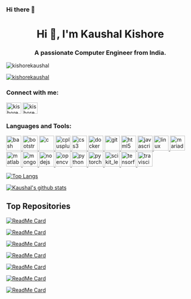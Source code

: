 ### Hi there 👋

<!--
**KishoreKaushal/KishoreKaushal** is a ✨ _special_ ✨ repository because its `README.md` (this file) appears on your GitHub profile.

Here are some ideas to get you started:

- 🔭 I’m currently working on ...
- 🌱 I’m currently learning ...
- 👯 I’m looking to collaborate on ...
- 🤔 I’m looking for help with ...
- 💬 Ask me about ...
- 📫 How to reach me: ...
- 😄 Pronouns: ...
- ⚡ Fun fact: ...
-->


<h1 align="center">Hi 👋, I'm Kaushal Kishore</h1>
<h3 align="center">A passionate Computer Engineer from India.</h3>

<p align="left"> <img src="https://komarev.com/ghpvc/?username=kishorekaushal&label=Profile%20views&color=0e75b6&style=flat" alt="kishorekaushal" /> </p>

<p align="left"> <a href="https://github.com/ryo-ma/github-profile-trophy"><img src="https://github-profile-trophy.vercel.app/?username=kishorekaushal&column=3&margin-w=15&margin-h=15&theme=onedark" alt="kishorekaushal" /></a> </p>

<h3 align="left">Connect with me:</h3>
<p align="left">
<a href="https://linkedin.com/in/kishorekshl" target="blank"><img align="center" src="https://cdn.jsdelivr.net/npm/simple-icons@3.0.1/icons/linkedin.svg" alt="kishorekshl" height="30" width="40" /></a>
<a href="https://dev.to/kishorekaushal" target="blank"><img align="center" src="https://cdn.jsdelivr.net/npm/simple-icons@3.0.1/icons/dev-dot-to.svg" alt="kishorekaushal" height="30" width="40" /></a>
</p>

<h3 align="left">Languages and Tools:</h3>



<p align="left">
    <a href="https://www.gnu.org/software/bash/" target="_blank"> <img src="https://www.vectorlogo.zone/logos/gnu_bash/gnu_bash-icon.svg" alt="bash" width="40" height="40"/> </a> <a href="https://getbootstrap.com" target="_blank"> <img src="https://devicons.github.io/devicon/devicon.git/icons/bootstrap/bootstrap-plain.svg" alt="bootstrap" width="40" height="40"/> </a> <a href="https://www.cprogramming.com/" target="_blank"> <img src="https://devicons.github.io/devicon/devicon.git/icons/c/c-original.svg" alt="c" width="40" height="40"/> </a> <a href="https://www.w3schools.com/cpp/" target="_blank"> <img src="https://devicons.github.io/devicon/devicon.git/icons/cplusplus/cplusplus-original.svg" alt="cplusplus" width="40" height="40"/> </a> <a href="https://www.w3schools.com/css/" target="_blank"> <img src="https://devicons.github.io/devicon/devicon.git/icons/css3/css3-original-wordmark.svg" alt="css3" width="40" height="40"/> </a> <a href="https://www.docker.com/" target="_blank"> <img src="https://devicons.github.io/devicon/devicon.git/icons/docker/docker-original-wordmark.svg" alt="docker" width="40" height="40"/> </a> <a href="https://git-scm.com/" target="_blank"> <img src="https://www.vectorlogo.zone/logos/git-scm/git-scm-icon.svg" alt="git" width="40" height="40"/> </a> <a href="https://www.w3.org/html/" target="_blank"> <img src="https://devicons.github.io/devicon/devicon.git/icons/html5/html5-original-wordmark.svg" alt="html5" width="40" height="40"/> </a> <a href="https://developer.mozilla.org/en-US/docs/Web/JavaScript" target="_blank"> <img src="https://devicons.github.io/devicon/devicon.git/icons/javascript/javascript-original.svg" alt="javascript" width="40" height="40"/> </a> <a href="https://www.linux.org/" target="_blank"> <img src="https://devicons.github.io/devicon/devicon.git/icons/linux/linux-original.svg" alt="linux" width="40" height="40"/> </a> <a href="https://mariadb.org/" target="_blank"> <img src="https://www.vectorlogo.zone/logos/mariadb/mariadb-icon.svg" alt="mariadb" width="40" height="40"/> </a> <a href="https://www.mathworks.com/" target="_blank"> <img src="https://raw.githubusercontent.com/simple-icons/simple-icons/master/icons/mathworks.svg" alt="matlab" width="40" height="40"/> </a> <a href="https://www.mongodb.com/" target="_blank"> <img src="https://devicons.github.io/devicon/devicon.git/icons/mongodb/mongodb-original-wordmark.svg" alt="mongodb" width="40" height="40"/> </a> <a href="https://nodejs.org" target="_blank"> <img src="https://devicons.github.io/devicon/devicon.git/icons/nodejs/nodejs-original-wordmark.svg" alt="nodejs" width="40" height="40"/> </a> <a href="https://opencv.org/" target="_blank"> <img src="https://www.vectorlogo.zone/logos/opencv/opencv-icon.svg" alt="opencv" width="40" height="40"/> </a> <a href="https://www.python.org" target="_blank"> <img src="https://devicons.github.io/devicon/devicon.git/icons/python/python-original.svg" alt="python" width="40" height="40"/> </a> <a href="https://pytorch.org/" target="_blank"> <img src="https://www.vectorlogo.zone/logos/pytorch/pytorch-icon.svg" alt="pytorch" width="40" height="40"/> </a> <a href="https://scikit-learn.org/" target="_blank"> <img src="https://upload.wikimedia.org/wikipedia/commons/0/05/Scikit_learn_logo_small.svg" alt="scikit_learn" width="40" height="40"/> </a> <a href="https://www.tensorflow.org" target="_blank"> <img src="https://www.vectorlogo.zone/logos/tensorflow/tensorflow-icon.svg" alt="tensorflow" width="40" height="40"/> </a> <a href="https://travis-ci.org" target="_blank"> <img src="https://www.vectorlogo.zone/logos/travis-ci/travis-ci-icon.svg" alt="travisci" width="40" height="40"/> </a> 
</p>

[![Top Langs](https://github-readme-stats.vercel.app/api/top-langs/?username=KishoreKaushal&langs_count=10&theme=dark&layout=compact)](https://github.com/KishoreKaushal)

[![Kaushal's github stats](https://github-readme-stats.vercel.app/api?username=KishoreKaushal&show_icons=true&theme=dark)](https://github.com/KishoreKaushal)

## Top Repositories

[![ReadMe Card](https://github-readme-stats.vercel.app/api/pin/?username=KishoreKaushal&repo=AnomalyDetection&theme=dark)](https://github.com/KishoreKaushal/AnomalyDetection)

[![ReadMe Card](https://github-readme-stats.vercel.app/api/pin/?username=KishoreKaushal&repo=ScanIN&theme=dark)](https://github.com/KishoreKaushal/ScanIN)

[![ReadMe Card](https://github-readme-stats.vercel.app/api/pin/?username=KishoreKaushal&repo=HOD&theme=dark)](https://github.com/KishoreKaushal/HOD)

[![ReadMe Card](https://github-readme-stats.vercel.app/api/pin/?username=KishoreKaushal&repo=DerivativeDynamicTimeWarping&theme=dark)](https://github.com/KishoreKaushal/DerivativeDynamicTimeWarping)

[![ReadMe Card](https://github-readme-stats.vercel.app/api/pin/?username=KishoreKaushal&repo=ailab&theme=dark)](https://github.com/KishoreKaushal/ailab)

[![ReadMe Card](https://github-readme-stats.vercel.app/api/pin/?username=KishoreKaushal&repo=parallel-programming&theme=dark)](https://github.com/KishoreKaushal/parallel-programming)

[![ReadMe Card](https://github-readme-stats.vercel.app/api/pin/?username=KishoreKaushal&repo=111601008-compiler-lab&theme=dark)](https://github.com/KishoreKaushal/111601008-compiler-lab)
